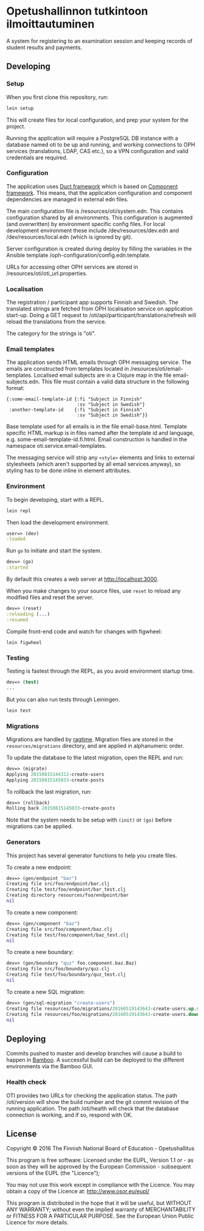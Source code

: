 # Opetushallinnon tutkintoon ilmoittautuminen

A system for registering to an examination session and keeping records of student results and payments. 

## Developing

### Setup

When you first clone this repository, run:

```sh
lein setup
```

This will create files for local configuration, and prep your system
for the project.

Running the application will require a PostgreSQL DB instance with a database named oti to be up and running, and
working connections to OPH services (translations, LDAP, CAS etc.), so a VPN configuration and valid credentials are 
required.

### Configuration

The application uses [Duct framework](https://github.com/duct-framework/duct) which is based on
[Component framework](https://github.com/stuartsierra/component). This means, that the application configuration and
component dependencies are managed in external edn files.

The main configuration file is /resources/oti/system.edn. This contains configuration shared by all environments.
This configuration is augmented (and overwritten) by environment specific config files. For local development
environment these include /dev/resources/dev.edn and /dev/resources/local.edn (which is ignored by git).

Server configuration is created during deploy by filling the variables in the Ansible template 
/oph-configuration/config.edn.template.

URLs for accessing other OPH services are stored in /resources/oti/oti_url.properties.

### Localisation

The registration / participant app supports Finnish and Swedish. The translated strings are fetched from OPH
localisation service on application start-up. Doing a GET request to /oti/api/participant/translations/refresh
will reload the translations from the service.

The category for the strings is "oti".

### Email templates

The application sends HTML emails through OPH messaging service. The emails are constructed from templates located in
/resources/oti/email-templates. Localised email subjects are in a Clojure map in the file email-subjects.edn. This file
must contain a valid data structure in the following format:

    {:some-email-template-id {:fi "Subject in Finnish"
                              :sv "Subject in Swedish"}
     :another-template-id    {:fi "Subject in Finnish"
                              :sv "Subject in Swedish"}}

Base template used for all emails is in the file email-base.html. Template specific HTML markup is in files named after
the template id and language, e.g. some-email-template-id.fi.html. Email construction is handled in the namespace 
oti.service.email-templates.

The messaging service will strip any `<style>` elements and links to external stylesheets (which aren't supported by
all email services anyway), so styling has to be done inline in element attributes. 

### Environment

To begin developing, start with a REPL.

```sh
lein repl
```

Then load the development environment.

```clojure
user=> (dev)
:loaded
```

Run `go` to initiate and start the system.

```clojure
dev=> (go)
:started
```

By default this creates a web server at <http://localhost:3000>.

When you make changes to your source files, use `reset` to reload any
modified files and reset the server.

```clojure
dev=> (reset)
:reloading (...)
:resumed
```

Compile front-end code and watch for changes with figwheel:

    lein figwheel

### Testing

Testing is fastest through the REPL, as you avoid environment startup
time.

```clojure
dev=> (test)
...
```

But you can also run tests through Leiningen.

```sh
lein test
```

### Migrations

Migrations are handled by [ragtime][]. Migration files are stored in
the `resources/migrations` directory, and are applied in alphanumeric
order.

To update the database to the latest migration, open the REPL and run:

```clojure
dev=> (migrate)
Applying 20150815144312-create-users
Applying 20150815145033-create-posts
```

To rollback the last migration, run:

```clojure
dev=> (rollback)
Rolling back 20150815145033-create-posts
```

Note that the system needs to be setup with `(init)` or `(go)` before
migrations can be applied.

[ragtime]: https://github.com/weavejester/ragtime

### Generators

This project has several generator functions to help you create files.

To create a new endpoint:

```clojure
dev=> (gen/endpoint "bar")
Creating file src/foo/endpoint/bar.clj
Creating file test/foo/endpoint/bar_test.clj
Creating directory resources/foo/endpoint/bar
nil
```

To create a new component:

```clojure
dev=> (gen/component "baz")
Creating file src/foo/component/baz.clj
Creating file test/foo/component/baz_test.clj
nil
```

To create a new boundary:

```clojure
dev=> (gen/boundary "quz" foo.component.baz.Baz)
Creating file src/foo/boundary/quz.clj
Creating file test/foo/boundary/quz_test.clj
nil
```

To create a new SQL migration:

```clojure
dev=> (gen/sql-migration "create-users")
Creating file resources/foo/migrations/20160519143643-create-users.up.sql
Creating file resources/foo/migrations/20160519143643-create-users.down.sql
nil
```

## Deploying

Commits pushed to master and develop branches will cause a build to happen in 
[Bamboo](https://bamboo.oph.ware.fi/browse/OTI-OB). A successful build can be deployed to the different environments
via the Bamboo GUI.

### Health check

OTI provides two URLs for checking the application status. The path /oti/version will show the build number
and the git commit revision of the running application. The path /oti/health will check that the database connection
is working, and if so, respond with OK.

## License

Copyright © 2016 The Finnish National Board of Education - Opetushallitus

This program is free software: Licensed under the EUPL, Version 1.1 or - as soon as they will be 
approved by the European Commission - subsequent versions of the EUPL (the "Licence");

You may not use this work except in compliance with the Licence. You may obtain a copy of the 
Licence at: http://www.osor.eu/eupl/

This program is distributed in the hope that it will be useful, but WITHOUT ANY WARRANTY; 
without even the implied warranty of MERCHANTABILITY or FITNESS FOR A PARTICULAR PURPOSE. 
See the European Union Public Licence for more details.

